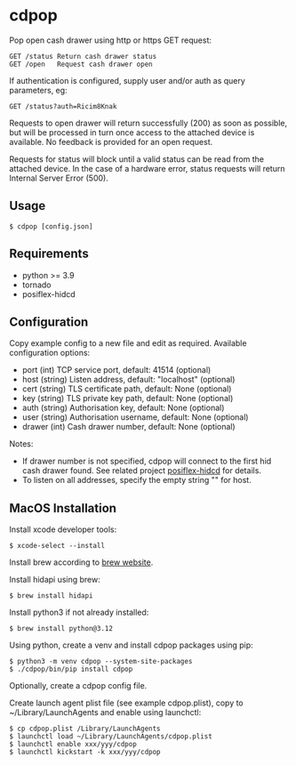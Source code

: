 # cdpop

Pop open cash drawer using http or https GET request:

	GET /status	Return cash drawer status
	GET /open	Request cash drawer open

If authentication is configured, supply user and/or auth
as query parameters, eg:

	GET /status?auth=Ricim8Knak

Requests to open drawer will return successfully (200) as
soon as possible, but will be processed in turn once access
to the attached device is available. No feedback is provided for
an open request.

Requests for status will block until a valid status can be read
from the attached device. In the case of a hardware error,
status requests will return Internal Server Error (500).

## Usage

	$ cdpop [config.json]

## Requirements

   - python >= 3.9
   - tornado
   - posiflex-hidcd

## Configuration

Copy example config to a new file and edit as required.
Available configuration options:

   - port (int) TCP service port, default: 41514 (optional)
   - host (string) Listen address, default: "localhost" (optional)
   - cert (string) TLS certificate path, default: None (optional)
   - key (string) TLS private key path, default: None (optional)
   - auth (string) Authorisation key, default: None (optional)
   - user (string) Authorisation username, default: None (optional)
   - drawer (int) Cash drawer number, default: None (optional)

Notes:

   - If drawer number is not specified, cdpop will connect to
     the first hid cash drawer found. See related project
     [posiflex-hidcd](https://github.com/ndf-zz/posiflex-hidcd)
     for details.
   - To listen on all addresses, specify the empty string "" for host.


## MacOS Installation

Install xcode developer tools:

	$ xcode-select --install

Install brew according to [brew website](https://brew.sh/).

Install hidapi using brew:

	$ brew install hidapi

Install python3 if not already installed:

	$ brew install python@3.12

Using python, create a venv and install cdpop packages using pip:

	$ python3 -m venv cdpop --system-site-packages
	$ ./cdpop/bin/pip install cdpop

Optionally, create a cdpop config file.

Create launch agent plist file (see example cdpop.plist),
copy to ~/Library/LaunchAgents and enable using launchctl:

	$ cp cdpop.plist /Library/LaunchAgents
	$ launchctl load ~/Library/LaunchAgents/cdpop.plist
	$ launchctl enable xxx/yyy/cdpop
	$ launchctl kickstart -k xxx/yyy/cdpop
